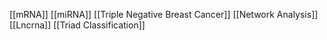 [[mRNA]]
[[miRNA]]
[[Triple Negative Breast Cancer]]
[[Network Analysis]]
[[Lncrna]]
[[Triad Classification]]
